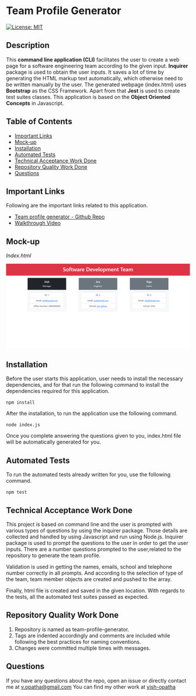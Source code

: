# Team Profile Generator

[![License: MIT](https://img.shields.io/badge/License-MIT-yellow.svg)](https://opensource.org/licenses/MIT)

## Description

This **command line application (CLI)** facilitates the user to create a web page for a software engineering team according to the given input. **Inquirer** package is used to obtain the user inputs. It saves a lot of time by generating the HTML markup text automatically, which otherwise need to be written manually by the user. The generated webpage (index.html) uses **Bootstrap** as the CSS Framework. Apart from that **Jest** is used to create test suites classes. This application is based on the **Object Oriented Concepts** in Javascript.

## Table of Contents

- [Important Links](#Important-Links)
- [Mock-up](#Mock-up)
- [Installation](#Installation)
- [Automated Tests](#Automated-Tests)
- [Technical Acceptance Work Done](#Technical-Acceptance-Work-Done)
- [Repository Quality Work Done](#Repository-Quality-Work-Done)
- [Questions](#Questions)

## Important Links

Following are the important links related to this application.

- [Team profile generator - Github Repo](https://github.com/vish-opatha/team-profile-generator-cli)
- [Walkthrough Video](https://drive.google.com/file/d/1g2RlR9vYFW5gxGjfx-CgmQhtYDvQ45_L/view?usp=sharing)

## Mock-up

_Index.html_

![Team Profile Page](./images/index.png)

## Installation

Before the user starts this application, user needs to install the necessary dependencies, and for that run the following command to install the dependencies required for this application.

```
npm install
```

After the installation, to run the application use the following command.

```
node index.js
```

Once you complete answering the questions given to you, index.html file will be automatically generated for you.

## Automated Tests

To run the automated tests already written for you, use the following command.

```
npm test
```

## Technical Acceptance Work Done

This project is based on command line and the user is prompted with various types of questions by using the inquirer package. Those details are collected and handled by using Javascript and run using Node.js. Inquirer package is used to prompt the questions to the user in order to get the user inputs. There are a number questions prompted to the user,related to the repository to generate the team profile.

Validation is used in getting the names, emails, school and telephone number correctly in all prompts. And according to the selection of type of the team, team member objects are created and pushed to the array.

Finally, html file is created and saved in the given location. With regards to the tests, all the automated test suites passed as expected.

## Repository Quality Work Done

1. Repository is named as team-profile-generator.
2. Tags are indented accordingly and comments are included while following the best practices for naming conventions.
3. Changes were committed multiple times with messages.

## Questions

If you have any questions about the repo, open an issue or directly contact me at <v.opatha@gmail.com> You can find my other work at [vish-opatha](https://github.com/vish-opatha)
